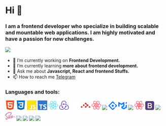 <h1>Hi 👋</h1>
<h3>I am a frontend developer who specialize in building scalable and mountable web applications. I am highly motivated and have a passion for new challenges.</h3>

![](https://komarev.com/ghpvc/?username=sharipovme)

- 🔭 I’m currently working on **Frontend Development.**
- 🌱 I’m currently learning **more about frontend development.**
- 💬 Ask me about **Javascript, React and frontend Stuffs.**
- 📫 How to reach me [Telegram](https://t.me/sharipovme)

<h3>Languages and tools: </h3> 

<code><img height="30" src="./html.svg"></code> 
<code><img height="30" src="./css.svg"></code>
<code><img height="30" src="./javascript.svg"></code> 
<code><img height="30" src="./typescript.svg"></code> 
<code><img height="30" src="./reactjs.svg"></code> 
<code><img height="30" src="./redux.svg"></code> 
<code><img height="30" src="./nextjs.svg"></code> 
<code><img height="30" src="./react_router.svg"></code> 
<code><img height="30" src="./react_query.svg"></code> 
<code><img height="27" src="./chakra.svg"></code> 
<code><img height="27" src="./antd.svg"></code> 
<code><img height="27" src="./mui.svg"></code> 
<code><img height="32" src="https://avatars.githubusercontent.com/u/67109815?s=200&v=4"></code> 
<code><img height="30" src="./react_table.svg"></code> 
<code><img height="28" src="https://raw.githubusercontent.com/github/explore/80688e429a7d4ef2fca1e82350fe8e3517d3494d/topics/bootstrap/bootstrap.png"></code> 
<code><img height="27" src="https://avatars.githubusercontent.com/u/20658825?s=200&v=4"></code> 
<code><img height="31" src="https://raw.githubusercontent.com/github/explore/80688e429a7d4ef2fca1e82350fe8e3517d3494d/topics/sass/sass.png"></code>
<code><img height="28" src="https://avatars.githubusercontent.com/u/1335026?s=200&v=4"></code> 
<code><img height="31" src="https://avatars.githubusercontent.com/u/32372333?s=200&v=4"></code> 
<code><img height="28" src="https://user-images.githubusercontent.com/4060187/61057426-4e5a4600-a3c3-11e9-9114-630743e05814.png"></code>
<code><img height="28" src="https://www.gitbook.com/cdn-cgi/image/width=40,height=40,fit=contain,dpr=2,format=auto/https%3A%2F%2F1143667985-files.gitbook.io%2F~%2Ffiles%2Fv0%2Fb%2Fgitbook-legacy-files%2Fo%2Fspaces%252F-L9iS6Wm2hynS5H9Gj7j%252Favatar.png%3Fgeneration%3D1523462254548780%26alt%3Dmedia"></code> 
